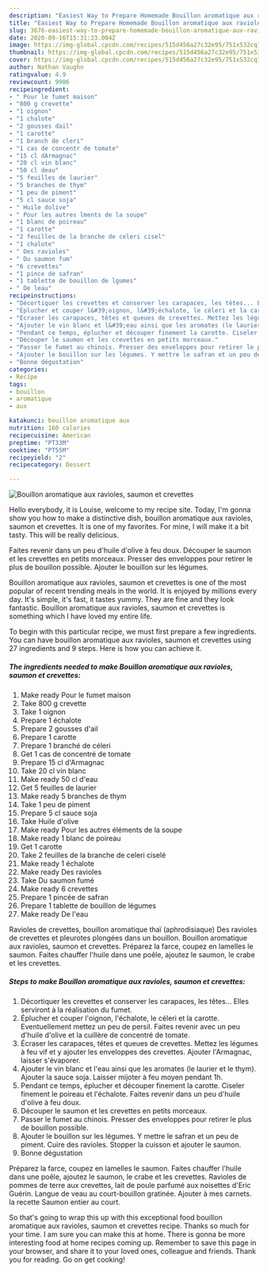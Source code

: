 ```yaml
---
description: "Easiest Way to Prepare Homemade Bouillon aromatique aux ravioles, saumon et crevettes"
title: "Easiest Way to Prepare Homemade Bouillon aromatique aux ravioles, saumon et crevettes"
slug: 3676-easiest-way-to-prepare-homemade-bouillon-aromatique-aux-ravioles-saumon-et-crevettes
date: 2020-09-16T15:31:23.004Z
image: https://img-global.cpcdn.com/recipes/515d456a27c32e95/751x532cq70/bouillon-aromatique-aux-ravioles-saumon-et-crevettes-photo-principale-de-la-recette.jpg
thumbnail: https://img-global.cpcdn.com/recipes/515d456a27c32e95/751x532cq70/bouillon-aromatique-aux-ravioles-saumon-et-crevettes-photo-principale-de-la-recette.jpg
cover: https://img-global.cpcdn.com/recipes/515d456a27c32e95/751x532cq70/bouillon-aromatique-aux-ravioles-saumon-et-crevettes-photo-principale-de-la-recette.jpg
author: Nathan Vaughn
ratingvalue: 4.9
reviewcount: 9986
recipeingredient:
- " Pour le fumet maison"
- "800 g crevette"
- "1 oignon"
- "1 chalote"
- "2 gousses dail"
- "1 carotte"
- "1 branch de cleri"
- "1 cas de concentr de tomate"
- "15 cl dArmagnac"
- "20 cl vin blanc"
- "50 cl deau"
- "5 feuilles de laurier"
- "5 branches de thym"
- "1 peu de piment"
- "5 cl sauce soja"
- " Huile dolive"
- " Pour les autres lments de la soupe"
- "1 blanc de poireau"
- "1 carotte"
- "2 feuilles de la branche de celeri cisel"
- "1 chalote"
- " Des ravioles"
- " Du saumon fum"
- "6 crevettes"
- "1 pince de safran"
- "1 tablette de bouillon de lgumes"
- " De leau"
recipeinstructions:
- "Décortiquer les crevettes et conserver les carapaces, les têtes... Elles serviront à la réalisation du fumet."
- "Éplucher et couper l&#39;oignon, l&#39;échalote, le céleri et la carotte. Eventuellement mettez un peu de persil. Faites revenir avec un peu d&#39;huile d&#39;olive et la cuillère de concentré de tomate."
- "Écraser les carapaces, têtes et queues de crevettes. Mettez les légumes à feu vif et y ajouter les enveloppes des crevettes. Ajouter l&#39;Armagnac, laisser s&#39;évaporer."
- "Ajouter le vin blanc et l&#39;eau ainsi que les aromates (le laurier et le thym). Ajouter la sauce soja. Laisser mijoter à feu moyen pendant 1h."
- "Pendant ce temps, éplucher et découper finement la carotte. Ciseler finement le poireau et l&#39;échalote. Faites revenir dans un peu d&#39;huile d&#39;olive à feu doux."
- "Découper le saumon et les crevettes en petits morceaux."
- "Passer le fumet au chinois. Presser des enveloppes pour retirer le plus de bouillon possible."
- "Ajouter le bouillon sur les légumes. Y mettre le safran et un peu de piment. Cuire des ravioles. Stopper la cuisson et ajouter le saumon."
- "Bonne dégustation"
categories:
- Recipe
tags:
- bouillon
- aromatique
- aux

katakunci: bouillon aromatique aux 
nutrition: 160 calories
recipecuisine: American
preptime: "PT33M"
cooktime: "PT55M"
recipeyield: "2"
recipecategory: Dessert

---
```



![Bouillon aromatique aux ravioles, saumon et crevettes](https://img-global.cpcdn.com/recipes/515d456a27c32e95/751x532cq70/bouillon-aromatique-aux-ravioles-saumon-et-crevettes-photo-principale-de-la-recette.jpg)

Hello everybody, it is Louise, welcome to my recipe site. Today, I'm gonna show you how to make a distinctive dish, bouillon aromatique aux ravioles, saumon et crevettes. It is one of my favorites. For mine, I will make it a bit tasty. This will be really delicious.

Faites revenir dans un peu d&#39;huile d&#39;olive à feu doux. Découper le saumon et les crevettes en petits morceaux. Presser des enveloppes pour retirer le plus de bouillon possible. Ajouter le bouillon sur les légumes.

Bouillon aromatique aux ravioles, saumon et crevettes is one of the most popular of recent trending meals in the world. It is enjoyed by millions every day. It's simple, it's fast, it tastes yummy. They are fine and they look fantastic. Bouillon aromatique aux ravioles, saumon et crevettes is something which I have loved my entire life.


To begin with this particular recipe, we must first prepare a few ingredients. You can have bouillon aromatique aux ravioles, saumon et crevettes using 27 ingredients and 9 steps. Here is how you can achieve it.

<!--inarticleads1-->

##### The ingredients needed to make Bouillon aromatique aux ravioles, saumon et crevettes:

1. Make ready  Pour le fumet maison
1. Take 800 g crevette
1. Take 1 oignon
1. Prepare 1 échalote
1. Prepare 2 gousses d&#39;ail
1. Prepare 1 carotte
1. Prepare 1 branché de céleri
1. Get 1 cas de concentré de tomate
1. Prepare 15 cl d&#39;Armagnac
1. Take 20 cl vin blanc
1. Make ready 50 cl d&#39;eau
1. Get 5 feuilles de laurier
1. Make ready 5 branches de thym
1. Take 1 peu de piment
1. Prepare 5 cl sauce soja
1. Take  Huile d&#39;olive
1. Make ready  Pour les autres éléments de la soupe
1. Make ready 1 blanc de poireau
1. Get 1 carotte
1. Take 2 feuilles de la branche de celeri ciselé
1. Make ready 1 échalote
1. Make ready  Des ravioles
1. Take  Du saumon fumé
1. Make ready 6 crevettes
1. Prepare 1 pincée de safran
1. Prepare 1 tablette de bouillon de légumes
1. Make ready  De l&#39;eau


Ravioles de crevettes, bouillon aromatique thaï (aphrodisiaque) Des ravioles de crevettes et pleurotes plongées dans un bouillon. Bouillon aromatique aux ravioles, saumon et crevettes. Préparez la farce, coupez en lamelles le saumon. Faites chauffer l&#39;huile dans une poêle, ajoutez le saumon, le crabe et les crevettes. 

<!--inarticleads2-->

##### Steps to make Bouillon aromatique aux ravioles, saumon et crevettes:

1. Décortiquer les crevettes et conserver les carapaces, les têtes... Elles serviront à la réalisation du fumet.
1. Éplucher et couper l&#39;oignon, l&#39;échalote, le céleri et la carotte. Eventuellement mettez un peu de persil. Faites revenir avec un peu d&#39;huile d&#39;olive et la cuillère de concentré de tomate.
1. Écraser les carapaces, têtes et queues de crevettes. Mettez les légumes à feu vif et y ajouter les enveloppes des crevettes. Ajouter l&#39;Armagnac, laisser s&#39;évaporer.
1. Ajouter le vin blanc et l&#39;eau ainsi que les aromates (le laurier et le thym). Ajouter la sauce soja. Laisser mijoter à feu moyen pendant 1h.
1. Pendant ce temps, éplucher et découper finement la carotte. Ciseler finement le poireau et l&#39;échalote. Faites revenir dans un peu d&#39;huile d&#39;olive à feu doux.
1. Découper le saumon et les crevettes en petits morceaux.
1. Passer le fumet au chinois. Presser des enveloppes pour retirer le plus de bouillon possible.
1. Ajouter le bouillon sur les légumes. Y mettre le safran et un peu de piment. Cuire des ravioles. Stopper la cuisson et ajouter le saumon.
1. Bonne dégustation


Préparez la farce, coupez en lamelles le saumon. Faites chauffer l&#39;huile dans une poêle, ajoutez le saumon, le crabe et les crevettes. Ravioles de pommes de terre aux crevettes, lait de poule parfumé aux noisettes d&#39;Eric Guérin. Langue de veau au court-bouillon gratinée. Ajouter à mes carnets. la recette Saumon entier au court. 

So that's going to wrap this up with this exceptional food bouillon aromatique aux ravioles, saumon et crevettes recipe. Thanks so much for your time. I am sure you can make this at home. There is gonna be more interesting food at home recipes coming up. Remember to save this page in your browser, and share it to your loved ones, colleague and friends. Thank you for reading. Go on get cooking!
